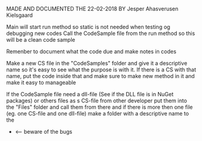 MADE AND DOCUMENTED THE 22-02-2018 BY
Jesper Ahasverusen Kielsgaard

Main will start run method so static is not needed when testing og debugging new codes
Call the CodeSample file from the run method so this will be a clean code sample 

Remenber to document what the code due and make notes in codes

Make a new CS file in the "CodeSamples" folder and give it a descriptive name
so it's easy to see what the purpose is with it.
If there is a CS with that name, put the code inside that and make sure to make new
method in it and make it easy to manageable

If the CodeSample file need a dll-file (See if the DLL file is in NuGet packages) or 
others files as s CS-file from other developer put them into the "Files" folder and 
call them from there and if there is more then one file (eg. one CS-file and one dll-file) 
make a folder with a descriptive name to the 

* <-- beware of the bugs
